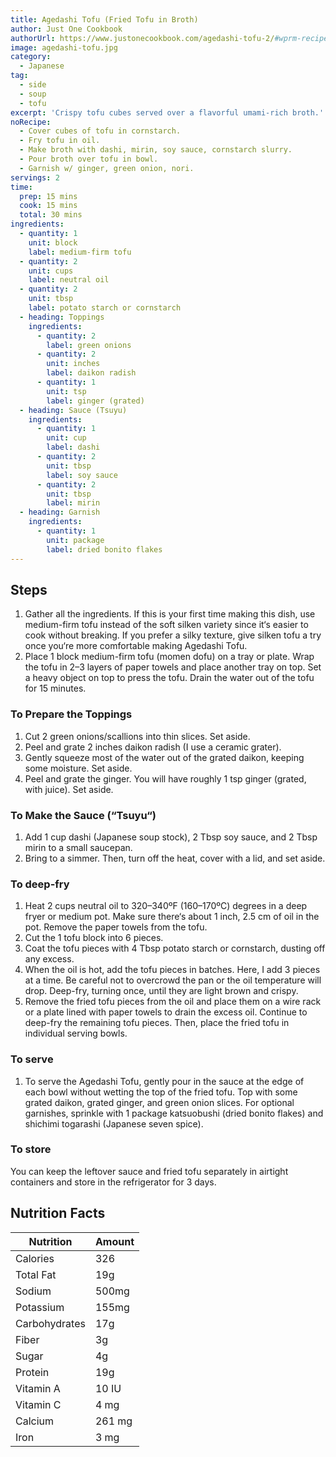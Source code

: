 ```yaml
---
title: Agedashi Tofu (Fried Tofu in Broth)
author: Just One Cookbook
authorUrl: https://www.justonecookbook.com/agedashi-tofu-2/#wprm-recipe-video-container-58567
image: agedashi-tofu.jpg
category:
  - Japanese
tag:
  - side
  - soup
  - tofu
excerpt: 'Crispy tofu cubes served over a flavorful umami-rich broth.'
noRecipe:
  - Cover cubes of tofu in cornstarch.
  - Fry tofu in oil.
  - Make broth with dashi, mirin, soy sauce, cornstarch slurry.
  - Pour broth over tofu in bowl.
  - Garnish w/ ginger, green onion, nori.
servings: 2
time:
  prep: 15 mins
  cook: 15 mins
  total: 30 mins
ingredients:
  - quantity: 1
    unit: block
    label: medium-firm tofu
  - quantity: 2
    unit: cups
    label: neutral oil
  - quantity: 2
    unit: tbsp
    label: potato starch or cornstarch
  - heading: Toppings
    ingredients:
      - quantity: 2
        label: green onions
      - quantity: 2
        unit: inches
        label: daikon radish
      - quantity: 1
        unit: tsp
        label: ginger (grated)
  - heading: Sauce (Tsuyu)
    ingredients:
      - quantity: 1
        unit: cup
        label: dashi
      - quantity: 2
        unit: tbsp
        label: soy sauce
      - quantity: 2
        unit: tbsp
        label: mirin
  - heading: Garnish
    ingredients:
      - quantity: 1
        unit: package
        label: dried bonito flakes
---
```


## Steps

1. Gather all the ingredients. If this is your first time making this dish, use medium-firm tofu instead of the soft silken variety since it‘s easier to cook without breaking. If you prefer a silky texture, give silken tofu a try once you‘re more comfortable making Agedashi Tofu.
2. Place 1 block medium-firm tofu (momen dofu) on a tray or plate. Wrap the tofu in 2–3 layers of paper towels and place another tray on top. Set a heavy object on top to press the tofu. Drain the water out of the tofu for 15 minutes.

### To Prepare the Toppings

1. Cut 2 green onions/scallions into thin slices. Set aside.
2. Peel and grate 2 inches daikon radish (I use a ceramic grater).
3. Gently squeeze most of the water out of the grated daikon, keeping some moisture. Set aside.
4. Peel and grate the ginger. You will have roughly 1 tsp ginger (grated, with juice). Set aside.

### To Make the Sauce (“Tsuyu“)

1. Add 1 cup dashi (Japanese soup stock), 2 Tbsp soy sauce, and 2 Tbsp mirin to a small saucepan.
2. Bring to a simmer. Then, turn off the heat, cover with a lid, and set aside.

### To deep-fry

1. Heat 2 cups neutral oil to 320–340ºF (160–170ºC) degrees in a deep fryer or medium pot. Make sure there‘s about 1 inch, 2.5 cm of oil in the pot. Remove the paper towels from the tofu.
2. Cut the 1 tofu block into 6 pieces.
3. Coat the tofu pieces with 4 Tbsp potato starch or cornstarch, dusting off any excess.
4. When the oil is hot, add the tofu pieces in batches. Here, I add 3 pieces at a time. Be careful not to overcrowd the pan or the oil temperature will drop. Deep-fry, turning once, until they are light brown and crispy.
5. Remove the fried tofu pieces from the oil and place them on a wire rack or a plate lined with paper towels to drain the excess oil. Continue to deep-fry the remaining tofu pieces. Then, place the fried tofu in individual serving bowls.

### To serve

1. To serve the Agedashi Tofu, gently pour in the sauce at the edge of each bowl without wetting the top of the fried tofu. Top with some grated daikon, grated ginger, and green onion slices. For optional garnishes, sprinkle with 1 package katsuobushi (dried bonito flakes) and shichimi togarashi (Japanese seven spice).

### To store

You can keep the leftover sauce and fried tofu separately in airtight containers and store in the refrigerator for 3 days.

## Nutrition Facts

| Nutrition     | Amount |
| ------------- | ------ |
| Calories      | 326    |
| Total Fat     | 19g    |
| Sodium        | 500mg  |
| Potassium     | 155mg  |
| Carbohydrates | 17g    |
| Fiber         | 3g     |
| Sugar         | 4g     |
| Protein       | 19g    |
| Vitamin A     | 10 IU  |
| Vitamin C     | 4 mg   |
| Calcium       | 261 mg |
| Iron          | 3 mg   |
